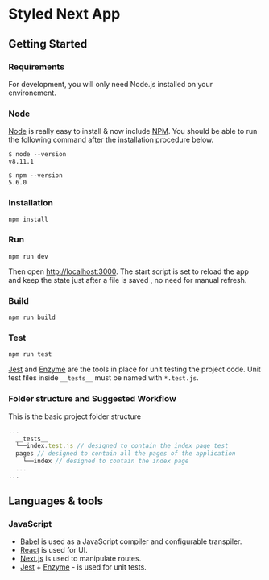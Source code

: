 # Styled Next App

## Getting Started

### Requirements

For development, you will only need Node.js installed on your environement.

### Node

[Node](http://nodejs.org/) is really easy to install & now include [NPM](https://npmjs.org/).
You should be able to run the following command after the installation procedure
below.

    $ node --version
    v8.11.1

    $ npm --version
    5.6.0

### Installation

`npm install`

### Run

`npm run dev`

Then open [http://localhost:3000](http://localhost:3000). The start script is set to reload the app and keep the state just after a file is saved , no need for manual refresh.

### Build

`npm run build`

### Test

`npm run test`

[Jest](https://facebook.github.io/jest/docs/api.html) and [Enzyme](http://airbnb.io/enzyme/docs/api/) are the tools in place for unit testing the project code. Unit test files inside `__tests__` must be named with `*.test.js`.

### Folder structure and Suggested Workflow

This is the basic project folder structure

```javascript
...
  __tests__
  └──index.test.js // designed to contain the index page test
  pages // designed to contain all the pages of the application
    └──index // designed to contain the index page
  ...
...
```

## Languages & tools

### JavaScript

- [Babel](https://babeljs.io/) is used as a JavaScript compiler and configurable transpiler.
- [React](http://facebook.github.io/react) is used for UI.
- [Next.js](https://nextjs.org/) is used to manipulate routes.
- [Jest](https://jestjs.io/) + [Enzyme](https://github.com/airbnb/enzyme) - is used for unit tests.
